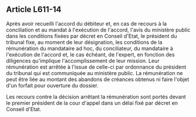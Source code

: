 Article L611-14
----
Après avoir recueilli l'accord du débiteur et, en cas de recours à la
conciliation et au mandat à l'exécution de l'accord, l'avis du ministère public
dans les conditions fixées par décret en Conseil d'Etat, le président du
tribunal fixe, au moment de leur désignation, les conditions de la rémunération
du mandataire ad hoc, du conciliateur, du mandataire à l'exécution de l'accord
et, le cas échéant, de l'expert, en fonction des diligences qu'implique
l'accomplissement de leur mission. Leur rémunération est arrêtée à l'issue de
celle-ci par ordonnance du président du tribunal qui est communiquée au
ministère public. La rémunération ne peut être liée au montant des abandons de
créances obtenus ni faire l'objet d'un forfait pour ouverture du dossier.

Les recours contre la décision arrêtant la rémunération sont portés devant le
premier président de la cour d'appel dans un délai fixé par décret en Conseil
d'Etat.
